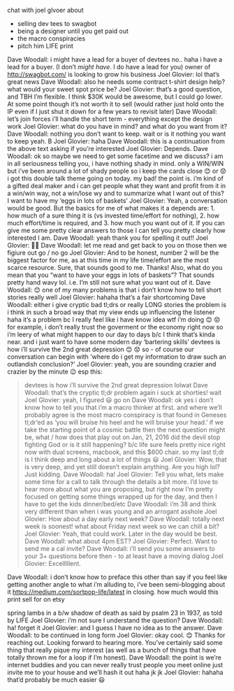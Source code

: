 chat with joel glvoer about
- selling dev tees to swagbot
- being a designer until you get paid out
- the macro conspiracies
- pitch him LIFE print

Dave Woodall:
  i might have a lead for a buyer of devtees
  no.. haha i have a lead for a buyer.
  (I don’t _might have_. I do have a lead for you)
  owner of http://swagbot.com/ is looking to grow his business
Joel Glovier:
  lol that’s great news
Dave Woodall:
  also he needs some contract t-shirt design help? what would your sweet spot price be?
Joel Glovier:
  that’s a good question, and TBH I’m flexible. I think $30K would be awesome, but I could go lower. At some point though it’s not worth it to sell (would rather just hold onto the IP even if I just shut it down for a few years to revisit later)
Dave Woodall:
  let’s join forces
  i’ll handle the short term - everything except the design work
Joel Glovier:
  what do you have in mind?
  and what do you want from it?
Dave Woodall:
  nothing you don’t want to keep.
  wait
  or is it nothing you want to keep
  yeah. B
Joel Glovier:
  haha
Dave Woodall:
  this is a continuation from the above text asking if you’re interested
Joel Glovier:
  Depends. 
Dave Woodall:
  ok so maybe we need to get some facetime and we discuss? i am in all seriousness telling you, i have nothing shady in mind. only a WIN/WIN
  but i’ve been around a lot of shady people so i keep the cards close 😊
  or 😟
  i got this double talk theme going on today. my bad!
  the point is. i’m kind of a gifted deal maker
  and i can get people what they want
  and profit from it in a win/win way, not a win/lose wy
  and to summarize what I want out of this? I want to have my ‘eggs in lots of baskets’
Joel Glovier:
  Yeah, a conversation would be good. But the basics for me of what makes it a depends are: 1. how much of a sure thing it is (vs invested time/effort for nothing), 2. how much effort/time is required, and 3. how much you want out of it. If you can give me some pretty clear answers to those I can tell you pretty clearly how interested I am.
Dave Woodall:
  yeah thank you for spelling it out!!
Joel Glovier:
  👍🏼
Dave Woodall:
  let me read and get back to you on those then we figiure out go / no go
Joel Glovier:
  And to be honest, number 2 will be the biggest factor for me, as at this time in my life time/effort are the most scarce resource.
  Sure, that sounds good to me. 
  Thanks!
  Also, what do you mean that you “want to have your eggs in lots of baskets”? That sounds pretty hand wavy lol.
  i.e. I’m still not sure what you want out of it.
Dave Woodall:
  😊
  one of my many problems is that i don’t know how to tell short stories really well
Joel Glovier:
  hahaha
  that’s a fair shortcoming
Dave Woodall:
  either i give cryptic bad tl;drs or really LONG stories
  the problem is i think in such a broad way that my view ends up influencing the listener haha
  it’s a problem bc I really feel like i have know idea wtf i’m doing 😊 😟
  for example, i don’t really trust the goverment or the economy right now so i’m leery of what might happen to our day to days b/c I think that’s kinda near.
  and i just want to have some modern day ‘bartering skills’
  devtees is how i’ll survive the 2nd great depression 😊 😟
  so - of course our conversation can begin with ‘where do i get my information to draw such an outlandish conclusion?’
Joel Glovier:
  yeah, you are sounding crazier and crazier by the minute
  😉
  esp this:
  >devtees is how i’ll survive the 2nd great depression
  lolwat
Dave Woodall:
  that’s the cryptic tl;dr problem again
  i suck at shorties!
  wait
Joel Glovier:
  yeah, I figured 😃
  go on
Dave Woodall:
  ok yes i don’t know how to tell you that i’m a macro thinker at first.
  and where we’ll probably agree is the most macro conspiracy is that found in Geneses
  tl;dr’ed as ‘you will bruise his heel and he will bruise your head.’
  if we take the starting point of a cosmic battle then the next question might be, what / how does that play out on Jan, 21, 2016
  did the devil stop fighting God or is it still happening? b/c life sure feels pretty nice right now with dual screens, macbook, and this $600 chair. 
  so my last tl;dr is I think deep and long about a lot of things 😃
Joel Glovier:
  Wow, that is very deep, and yet still doesn’t explain anything. Are you high lol?
  Just kidding.
Dave Woodall:
  ha!
Joel Glovier:
  Tell you what, lets make some time for a call to talk through the details a bit more.
  I’d love to hear more about what you are proposing, but right now I’m pretty focused on getting some things wrapped up for the day, and then I have to get the kids dinner/bed/etc
Dave Woodall:
  i’m 38 and think very different than when i was young and an arrogant asshole
Joel Glovier:
  How about a day early next week?
Dave Woodall:
  totally next week is soonest!
  what about Friday next week so we can chill a bit?
Joel Glovier:
  Yeah, that could work. Later in the day would be best.
Dave Woodall:
  what about 4pm EST?
Joel Glovier:
  Perfect.
  Want to send me a cal invite?
Dave Woodall:
  i’ll send you some answers to your 3+ questions before then - to at least have a moving dialog
Joel Glovier:
  Excelllllent.
  
Dave Woodall:
  i don’t know how to preface this other than say if you feel like getting another angle to what i’m alluding to, i’ve been semi-blogging about it https://medium.com/sortpop-life/latest
  in closing. how much would this print sell for on etsy 
  
  spring lambs in a b/w shadow of death as said by psalm 23 in 1937, as told by LIFE
Joel Glovier:
  i’m not sure I understand the question?
Dave Woodall:
  ha! forget it
Joel Glovier:
  and I guess I have no idea as to the answer.
Dave Woodall:
  to be continued in long form
Joel Glovier:
  okay cool. 😊
  Thanks for reaching out. Looking forward to hearing more. You’ve certainly said some thing that really pique my interest (as well as a bunch of things that have totally thrown me for a loop if I’m honest).
Dave Woodall:
  the point is we’re internet buddies and you can never really trust people you meet online
  just invite me to your house and we’ll hash it out
  haha jk jk
Joel Glovier:
  hahaha that’d probably be much easier 😃

